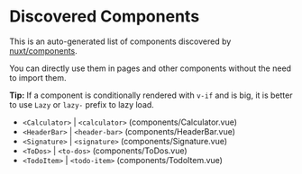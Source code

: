 # Discovered Components

This is an auto-generated list of components discovered by [nuxt/components](https://github.com/nuxt/components).

You can directly use them in pages and other components without the need to import them.

**Tip:** If a component is conditionally rendered with `v-if` and is big, it is better to use `Lazy` or `lazy-` prefix to lazy load.

- `<Calculator>` | `<calculator>` (components/Calculator.vue)
- `<HeaderBar>` | `<header-bar>` (components/HeaderBar.vue)
- `<Signature>` | `<signature>` (components/Signature.vue)
- `<ToDos>` | `<to-dos>` (components/ToDos.vue)
- `<TodoItem>` | `<todo-item>` (components/TodoItem.vue)

